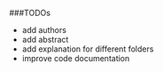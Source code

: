 
###TODOs
- add authors
- add abstract
- add explanation for different folders
- improve code documentation
